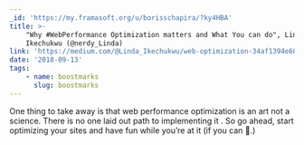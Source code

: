 ```yaml
---
_id: 'https://my.framasoft.org/u/borisschapira/?ky4HBA'
title: >-
    "Why #WebPerformance Optimization matters and What You can do", Linda
    Ikechukwu (@nerdy_Linda)
link: 'https://medium.com/@Linda_Ikechukwu/web-optimization-34af1394e608'
date: '2018-09-13'
tags:
    - name: boostmarks
      slug: boostmarks
---
```


<div class="markdown"><p>One thing to take away is that web performance optimization is an art not a science. There is no one laid out path to implementing it . So go ahead, start optimizing your sites and have fun while you’re at it (if you can 💁.)
</p></div>

